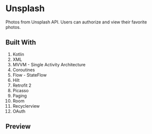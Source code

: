 # Unsplash
Photos from  Unsplash API. Users can authorize and view their favorite photos. 

## Built With
1. Kotlin
2. XML
3. MVVM - Single Activity Architecture
4. Coroutines
5. Flow - StateFlow
6. Hilt
7. Retrofit 2
8. Picasso
9. Paging
10. Room
11. Recyclerview
12. OAuth

## Preview


